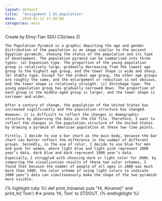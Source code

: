```yaml
---
layout: default
title:  "Assignment 1 US_population"
date:   2019-03-12 17:50:00
categories: main
---
```





  
<script src="https://d3js.org/d3.v3.min.js" charset="utf-8"></script>
<script src="https://d3js.org/d3-color.v1.min.js"></script>
<style>
    .axis path,
    .axis line{
        fill: none;
        stroke: black;
        shape-rendering: crispEdges;
    }
    .axis text{
        font-family: sans-serif;
        font-size: 11px;
    }
    svg {
        margin-left: auto;
        margin-right: auto;
        display: block;
    }

    .bar.right {
        fill: steelblue;
    }

    .bar.left {
        fill: brown;
    }

    .axis text {
        font: 10px sans-serif;
    }

    .axis path,
    .axis line {
        fill: none;
        stroke: #000;
        shape-rendering: crispEdges;
    }

    .grid .tick {
        stroke: #FFF;
        opacity: 0.7;
        stroke-width: 0.5;
    }

    .grid path {
        stroke-width: 0;
    }
</style>


<script >
    // 添加SVG画布
    //var dataset =[885,325,285,706 ];//['crew',885], ['first',325], ['second',285], ['third',706]  [885],[325],[285],[706]  885,325,285,706
    var categories = ['0-4', '5-9', '10-14', '15-19',
        '20-24', '25-29', '30-34', '35-39', '40-44',
        '45-49', '50-54', '55-59', '60-64', '65-69',
        '70-74', '75-79', '80-84', '85-89', '90+'
        ];

    var dataset=[];
    var sex=[];
    var year=[];
    var age=[];
    var people=[];


    //var key =['crew','first','second','third'];
    var width = 1500;    // SVG的宽度
    var height = 800;   // SVG的长度
    var svg = d3.select("body")
        .append('svg')  // body中添加SVG
        .attr('width', width)
        .attr('height', height);
    var padding = {top: 20, right: 50, bottom: 70, left: 50};

    // 定义数据与比例尺
    var xAxisWidth = 1000;   //x轴宽度
    var yAxisWidth = 600;   //y轴宽度
    var xrangeWidth = 900;   //x轴宽度
    var yrangeWidth = 550;   //y轴宽度

    var xScale = d3.scale.linear()  //x轴比例尺（线性比例尺）
       // .domain([0,d3.max(people, function(d){ return d;})])
        //.range([0+padding.left,xAxisWidth-padding.right]);
        .range([0,xAxisWidth]);
    var yScale = d3.scale.ordinal() //y轴比例尺（序数比例尺）
    //.domain(d3.range(dataset.length))//d3.range(dataset.length)
        //.domain(categories)
        .rangeRoundBands([yAxisWidth,0],0.2);
        //yScale.range([yAxisWidth,0]);


    // 定义坐标轴
    var xAxis = d3.svg.axis()
        .scale(xScale)
        //.tickFormat(function(d) { return (d<0) ? -1*d+"%" : d+"%"; })
        .orient("bottom")
        //.ticks(12)
        .tickSize(-yAxisWidth)
        .tickFormat(function(d) { return (d<0.5) ? ((0.5-d)*24).toFixed(1)+"M" : ((d-0.5)*24).toFixed(1)+"M"; });
       // .tickPadding(height);
        //.tickFormat(function(d) { return (d<0.5) ? Math.round((0.5-d)*24)+"M" : Math.round((d-0.5)*24)+"M"; });


    var yAxis = d3.svg.axis()
        .scale(yScale)
        .orient("left");
    var yAxis2 = d3.svg.axis()
        .scale(yScale)
        .orient("right");


    // 添加坐标轴
    svg.append("g")
        .attr("class","axis")
        .attr("transform","translate(" + padding.left + "," + (height - padding.bottom) + ")")
        .call(xAxis);

    //alert("out");
    var steelblue = d3.rgb("steelblue");

        headerColumn = "age";
        leftColumn = "people";
        rightColumn = "people2";
        sextype = "sex";
        yeartype = "year";
    d3.csv("/data/census2000.csv", function(error, data) {
        if (error){
            console.log(error);
            alert("eee");

        }
        console.log(data);
        data.forEach(function(d) {
        //for(var i=0; i<data.length; i++) {
            if(d[yeartype]==="1990"){
                d[leftColumn] = d[leftColumn];
                d[rightColumn] = d[rightColumn];
               // alert("aaa");
            }

            //alert("aaa");
       // }
        });
        //alert("Are you ready?");
        xScale.domain(
            // Include other columnß
            [-d3.max(data, function(d) { return d[leftColumn]; })*1.2,
                d3.max(data, function(d) { return d[leftColumn]; })*1.2]
        ).nice();
        yScale.domain(data.map(function(d) { return d[headerColumn]; }));

        var bar = svg.selectAll(".bar").data(data).enter();



        var m = d3.rgb(0,150,240);	//浅蓝色
        var w = d3.rgb(240,120,120);	//浅粉色
        var om = d3.rgb(0,90,190);	//蓝色
        var ow = d3.rgb(160,70,70);	//粉色
        var b = d3.rgb(200,200,200);

        // Right bar
        bar.append("rect")
            .attr({
                "class": "bar right",
                "x": padding.left+xScale(0),
                "y": function(d,i) { if((i%2)===0){
                    //alert(i);
                    return height-yAxisWidth-padding.bottom +yScale(d[headerColumn]);
                }else if((i%2)===1){
                    //alert(i);
                    return height-yAxisWidth-padding.bottom +yScale(d[headerColumn])+15;
                }},
                "width": function(d) {
                    return Math.abs(xScale(d[rightColumn]) - xScale(0)); },
                "height": yScale.rangeBand()*0.6
            })
            .style("fill",function(d,i){
                if((i%2)===0){
                    return ow;
                }else if((i%2)===1){
                    return w;
                }
            });
        // Left bar
        bar.append("rect")
            .attr({
                "class": "bar left",
                "x": function(d) { return padding.left+xScale(-d[leftColumn]); },
                "y": function(d,i) { if((i%2)===0){
                    //alert(i);
                    return height-yAxisWidth-padding.bottom +yScale(d[headerColumn]);
                }else if((i%2)===1){
                    //alert(i);
                    return height-yAxisWidth-padding.bottom +yScale(d[headerColumn])+15;
                }},
                "width": function(d) {
                    return Math.abs(xScale(d[leftColumn]) - xScale(0)); },
                "height": yScale.rangeBand()*0.6
            })
            .style("fill",function(d,i){
                if((i%2)===0){
                    return om;
                }else if((i%2)===1){
                    return m;
                }
            });


        svg.append("g")
            .attr("class","axis")
            .attr("transform","translate(" + padding.left + "," + (height - padding.bottom - yAxisWidth) + ")")
            .call(yAxis);

        svg.append("g")
            .attr("class","axis")
            .attr("transform","translate(" + (xAxisWidth+padding.left) + "," + (height - padding.bottom - yAxisWidth) + ")")
            .call(yAxis2);


        bar.append("rect")
            .attr("x", padding.left+ 100)
            .attr("y", height-40)
            .attr("width", 20)
            .attr("height", 20)
            .style("fill", m);

        bar.append("text")
        //.attr("x", xAxisWidth)
        //.attr("y", height-yAxisWidth-padding.bottom-50)
        // .classed("legendtext", true)
            .attr("transform","translate(" + (padding.left + 130) + "," + (height -25) + ")")
            .attr("font-size","14px")
            .text("Man(2000)");

        bar.append("rect")
            .attr("x", padding.left+600)
            .attr("y", height-40)
            .attr("width", 20)
            .attr("height", 20)
            .style("fill", w);

        bar.append("text")
            .attr("transform","translate(" + (padding.left+630) + "," + (height - 25) + ")")
            .attr("font-size","14px")
            .text("Woman(2000)");

        bar.append("rect")
            .attr("x", padding.left+ 300)
            .attr("y", height-40)
            .attr("width", 20)
            .attr("height", 20)
            .style("fill", om);

        bar.append("text")
        //.attr("x", xAxisWidth)
        //.attr("y", height-yAxisWidth-padding.bottom-50)
        // .classed("legendtext", true)
            .attr("transform","translate(" + (padding.left+330) + "," + (height - 25) + ")")
            .attr("font-size","14px")
            .text("Man(1900)");

        bar.append("rect")
            .attr("x", padding.left+800)
            .attr("y", height-40)
            .attr("width", 20)
            .attr("height", 20)
            .style("fill", ow);

        bar.append("text")
            .attr("transform","translate(" + (padding.left+830) + "," + (height - 25) + ")")
            .attr("font-size","14px")
            .text("Woman(1900)");


        bar.append("text")
            .attr("transform","translate(" + (xAxisWidth+70) + "," + (height- padding.bottom+10) + ")")
            .attr("font-size","12px")
            .text("Population");
        bar.append("text")//age left
            .attr("transform","translate(" + (padding.left-20) + "," + (height - padding.bottom - yAxisWidth-10) + ")")
            .attr("font-size","12px")
            .text("Age");
        bar.append("text")//age right
            .attr("transform","translate(" + (xAxisWidth+50) + "," + (height - padding.bottom - yAxisWidth-10) + ")")
            .attr("font-size","12px")
            .text("Age");

        bar.append("text")//title
            .attr("transform","translate(" + (padding.left+280) + "," + (height - padding.bottom - yAxisWidth-40) + ")")
            .attr("font-size","20px")
            .text("The Change of U.S. Population Pyramid (1900-2000)");

    });

</script>


Create by Elroy-Tian SDU CS(class 2)

	The Population Pyramid is a graphic depicting the age and gender distribution of the population in an image similar to the ancient Egyptian pyramids, showing the status of the population and its type of development. The population pyramid can be summarized into three types: (a) Expansion type. The proportion of the young population group is relatively large, gradually decreasing from the lowest age group to the highest age group, and the tower shape is wide and sharp. (b) Stable type. Except for the oldest age group, the other age groups are roughly the same, and the enlargement or reduction is not obvious, and the tower shape is relatively straight. (c) Shrinkage type. The young population group has gradually narrowed down. The proportion of each group in the middle-aged group is larger, and the tower shape is narrower and wider.

	After a century of change, the population of the United States has increased significantly and the population structure has changed. However，it is difficult to reflect the changes in demographic structure by observing the data in the CSV file. Therefore, I want to reflect the changes in the population structure of the United States by drawing a pyramid of American population at these two time points.

	Firstly, I decide to use a bar chart as the main body, because the bar chart can better reflect the difference in the number of different groups. Secondly, in the use of color, I decide to use blue for men and pink for women, where light blue and light pink represent 2000 year’s data, dark blue and dark represent 1900 year’s data. Especially，I struggled with choosing dark or light color for 2000. by comparing the visualization results of these two color schemes, I found that because the number of people of all ages in 2000 was much more than 1900, the color scheme of using light colors to indicate 2000 year’s data can simultaneously make the shape of the two pyramids more visible.


{% highlight ruby %}
def print_hi(name)
  puts "Hi, #{name}"
end
print_hi('Tom')
#=> prints 'Hi, Tom' to STDOUT.
{% endhighlight %}









